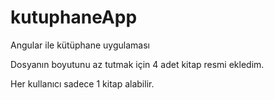 # kutuphaneApp
Angular ile kütüphane uygulaması

Dosyanın boyutunu az tutmak için 4 adet kitap resmi ekledim.

Her kullanıcı sadece 1 kitap alabilir.


